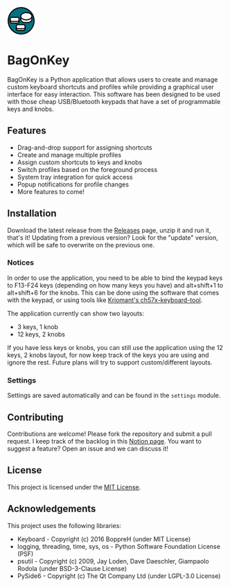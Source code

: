 ![BagOnKey Logo](assets/icon.png)
# BagOnKey

BagOnKey is a Python application that allows users to create and manage custom keyboard shortcuts and profiles while providing a graphical user interface for easy interaction. This software has been designed to be used with those cheap USB/Bluetooth keypads that have a set of programmable keys and knobs. 

## Features

- Drag-and-drop support for assigning shortcuts
- Create and manage multiple profiles
- Assign custom shortcuts to keys and knobs
- Switch profiles based on the foreground process
- System tray integration for quick access
- Popup notifications for profile changes
- More features to come!

## Installation

Download the latest release from the [Releases](https://github.com/Tizzu/BagOnKey/releases) page, unzip it and run it, that's it!
Updating from a previous version? Look for the "update" version, which will be safe to overwrite on the previous one.

### Notices

In order to use the application, you need to be able to bind the keypad keys to F13-F24 keys (depending on how many keys you have) and alt+shift+1 to alt+shift+6 for the knobs. This can be done using the software that comes with the keypad, or using tools like [Kriomant's ch57x-keyboard-tool](https://github.com/kriomant/ch57x-keyboard-tool).

The application currently can show two layouts:
- 3 keys, 1 knob
- 12 keys, 2 knobs

If you have less keys or knobs, you can still use the application using the 12 keys, 2 knobs layout, for now keep track of the keys you are using and ignore the rest. Future plans will try to support custom/different layouts.

### Settings

Settings are saved automatically and can be found in the `settings` module.

## Contributing

Contributions are welcome! Please fork the repository and submit a pull request. I keep track of the backlog in this [Notion page](https://tizzu.notion.site/bagonkey-roadmap?v=1467bdd4065080c3b8f2000c6340f844). You want to suggest a feature? Open an issue and we can discuss it!

## License

This project is licensed under the [MIT License](LICENSE).

## Acknowledgements

This project uses the following libraries:
- Keyboard - Copyright (c) 2016 BoppreH (under MIT License)
- logging, threading, time, sys, os - Python Software Foundation License (PSF)
- psutil - Copyright (c) 2009, Jay Loden, Dave Daeschler, Giampaolo Rodola (under BSD-3-Clause License)
- PySide6 - Copyright (c) The Qt Company Ltd (under LGPL-3.0 License)
